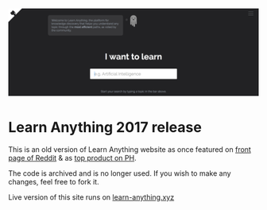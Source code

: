 # [![Learn Anything](media/header.png)](https://learn-anything.xyz/)

# Learn Anything 2017 release

This is an old version of Learn Anything website as once featured on [front page of Reddit](https://www.reddit.com/r/InternetIsBeautiful/comments/6a861a/interactive_mind_map_for_learning_anything/) & as [top product on PH](https://www.producthunt.com/posts/learn-anything-4).

The code is archived and is no longer used. If you wish to make any changes, feel free to fork it.

Live version of this site runs on [learn-anything.xyz](https://learn-anything.xyz)
